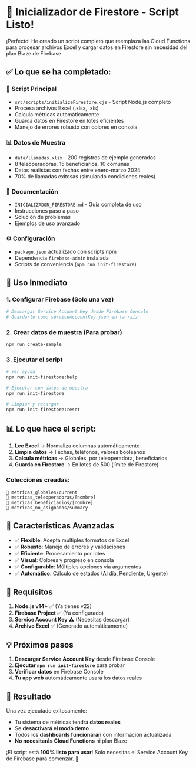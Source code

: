 # 🚀 Inicializador de Firestore - Script Listo!

¡Perfecto! He creado un script completo que reemplaza las Cloud Functions para procesar archivos Excel y cargar datos en Firestore sin necesidad del plan Blaze de Firebase.

## ✅ Lo que se ha completado:

### 📄 **Script Principal**
- `src/scripts/initializeFirestore.cjs` - Script Node.js completo
- Procesa archivos Excel (.xlsx, .xls) 
- Calcula métricas automáticamente
- Guarda datos en Firestore en lotes eficientes
- Manejo de errores robusto con colores en consola

### 📊 **Datos de Muestra**
- `data/llamadas.xlsx` - 200 registros de ejemplo generados
- 8 teleoperadoras, 15 beneficiarios, 10 comunas
- Datos realistas con fechas entre enero-marzo 2024
- 70% de llamadas exitosas (simulando condiciones reales)

### 📖 **Documentación**
- `INICIALIZADOR_FIRESTORE.md` - Guía completa de uso
- Instrucciones paso a paso
- Solución de problemas
- Ejemplos de uso avanzado

### ⚙️ **Configuración**
- `package.json` actualizado con scripts npm
- Dependencia `firebase-admin` instalada
- Scripts de conveniencia (`npm run init-firestore`)

## 🎯 **Uso Inmediato**

### 1. **Configurar Firebase** (Solo una vez)
```bash
# Descargar Service Account Key desde Firebase Console
# Guardarlo como serviceAccountKey.json en la raíz
```

### 2. **Crear datos de muestra** (Para probar)
```bash
npm run create-sample
```

### 3. **Ejecutar el script**
```bash
# Ver ayuda
npm run init-firestore:help

# Ejecutar con datos de muestra
npm run init-firestore

# Limpiar y recargar
npm run init-firestore:reset
```

## 📊 **Lo que hace el script**:

1. **Lee Excel** → Normaliza columnas automáticamente
2. **Limpia datos** → Fechas, teléfonos, valores booleanos
3. **Calcula métricas** → Globales, por teleoperadora, beneficiarios
4. **Guarda en Firestore** → En lotes de 500 (límite de Firestore)

### **Colecciones creadas:**
```
📁 metricas_globales/current
📁 metricas_teleoperadoras/[nombre]
📁 metricas_beneficiarios/[nombre]  
📁 metricas_no_asignados/summary
```

## 🔧 **Características Avanzadas**

- ✅ **Flexible**: Acepta múltiples formatos de Excel
- ✅ **Robusto**: Manejo de errores y validaciones
- ✅ **Eficiente**: Procesamiento por lotes
- ✅ **Visual**: Colores y progreso en consola
- ✅ **Configurable**: Múltiples opciones via argumentos
- ✅ **Automático**: Cálculo de estados (Al día, Pendiente, Urgente)

## 🚨 **Requisitos**

1. **Node.js v14+** ✅ (Ya tienes v22)
2. **Firebase Project** ✅ (Ya configurado)
3. **Service Account Key** ⚠️ (Necesitas descargar)
4. **Archivo Excel** ✅ (Generado automáticamente)

## 💡 **Próximos pasos**

1. **Descargar Service Account Key** desde Firebase Console
2. **Ejecutar `npm run init-firestore`** para probar
3. **Verificar datos** en Firebase Console
4. **Tu app web** automáticamente usará los datos reales

## 🎉 **Resultado**

Una vez ejecutado exitosamente:
- Tu sistema de métricas tendrá **datos reales**
- Se **desactivará el modo demo**
- Todos los **dashboards funcionarán** con información actualizada
- **No necesitarás Cloud Functions** ni plan Blaze

¡El script está **100% listo para usar**! Solo necesitas el Service Account Key de Firebase para comenzar. 🚀